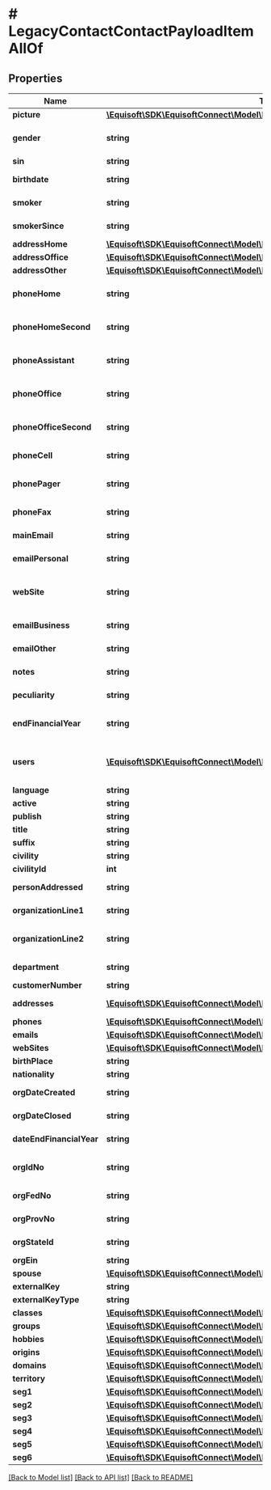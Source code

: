 # # LegacyContactContactPayloadItemAllOf

## Properties

Name | Type | Description | Notes
------------ | ------------- | ------------- | -------------
**picture** | [**\Equisoft\SDK\EquisoftConnect\Model\LegacyContactPicture**](LegacyContactPicture.md) |  | [optional]
**gender** | **string** | Gender of the contact. Either MALE or FEMALE. | [optional]
**sin** | **string** | Sin of the contact. | [optional]
**birthdate** | **string** | Birthdate of the contact. | [optional]
**smoker** | **string** | Smoker status of the contact. | [optional]
**smokerSince** | **string** | Smoker status since date. | [optional]
**addressHome** | [**\Equisoft\SDK\EquisoftConnect\Model\LegacyContactAddress**](LegacyContactAddress.md) |  | [optional]
**addressOffice** | [**\Equisoft\SDK\EquisoftConnect\Model\LegacyContactAddress**](LegacyContactAddress.md) |  | [optional]
**addressOther** | [**\Equisoft\SDK\EquisoftConnect\Model\LegacyContactAddress**](LegacyContactAddress.md) |  | [optional]
**phoneHome** | **string** | Phone number of the contact at home. | [optional]
**phoneHomeSecond** | **string** | Second phone number of the contact at home. | [optional]
**phoneAssistant** | **string** | Assistant phone number of the contact. | [optional]
**phoneOffice** | **string** | Office phone number of the contact. | [optional]
**phoneOfficeSecond** | **string** | Second office phone number of the contact. | [optional]
**phoneCell** | **string** | Cell phone number of the contact. | [optional]
**phonePager** | **string** | Pager phone number of the contact. | [optional]
**phoneFax** | **string** | Fax phone number of the contact. | [optional]
**mainEmail** | **string** | Main email of the contact. | [optional]
**emailPersonal** | **string** | Personal email of the contact. | [optional]
**webSite** | **string** | Web Site URL. This represent the main website for the contact. | [optional]
**emailBusiness** | **string** | Business email of the contact. | [optional]
**emailOther** | **string** | Business email of the contact. | [optional]
**notes** | **string** | Notes of the contact. | [optional]
**peculiarity** | **string** | Peculiarity of the contact. | [optional]
**endFinancialYear** | **string** | End of the financial year (for organization). | [optional]
**users** | [**\Equisoft\SDK\EquisoftConnect\Model\LegacyUser[]**](LegacyUser.md) | Owner of the contact. By default use the current api user. | [optional]
**language** | **string** | Language. | [optional]
**active** | **string** | Active (boolean). | [optional]
**publish** | **string** | Publish (boolean). | [optional]
**title** | **string** | Title. | [optional]
**suffix** | **string** | Suffix. | [optional]
**civility** | **string** | Civility. | [optional]
**civilityId** | **int** | Civility id. | [optional]
**personAddressed** | **string** | Person Addressed (Correspondance). | [optional]
**organizationLine1** | **string** | Organization name (Correspondance). | [optional]
**organizationLine2** | **string** | Organization name - second line (Correspondance). | [optional]
**department** | **string** | Department (Correspondance). | [optional]
**customerNumber** | **string** | Customer Number. | [optional]
**addresses** | [**\Equisoft\SDK\EquisoftConnect\Model\LegacyContactAddress[]**](LegacyContactAddress.md) | Contact addresses. | [optional]
**phones** | [**\Equisoft\SDK\EquisoftConnect\Model\LegacyContactPhone[]**](LegacyContactPhone.md) | Contact phones. | [optional]
**emails** | [**\Equisoft\SDK\EquisoftConnect\Model\LegacyContactEmail[]**](LegacyContactEmail.md) | Contact emails. | [optional]
**webSites** | [**\Equisoft\SDK\EquisoftConnect\Model\LegacyContactWebSite[]**](LegacyContactWebSite.md) | Contact web sites. | [optional]
**birthPlace** | **string** | Birth Place. | [optional]
**nationality** | **string** | Nationality. | [optional]
**orgDateCreated** | **string** | Organization created date. | [optional]
**orgDateClosed** | **string** | Organization closed date. | [optional]
**dateEndFinancialYear** | **string** | Financial year end date. | [optional]
**orgIdNo** | **string** | Organization identification number. | [optional]
**orgFedNo** | **string** | Organization federal number. | [optional]
**orgProvNo** | **string** | Organization provincial number. | [optional]
**orgStateId** | **string** | Organization state identification | [optional]
**orgEin** | **string** | Organization EIN. | [optional]
**spouse** | [**\Equisoft\SDK\EquisoftConnect\Model\LegacyContactSpouseContactPayloadItem**](LegacyContactSpouseContactPayloadItem.md) |  | [optional]
**externalKey** | **string** | External key. | [optional]
**externalKeyType** | **string** | External key type. | [optional]
**classes** | [**\Equisoft\SDK\EquisoftConnect\Model\LegacySystemLinkedValue[]**](LegacySystemLinkedValue.md) | Classes. | [optional]
**groups** | [**\Equisoft\SDK\EquisoftConnect\Model\LegacySystemLinkedValue[]**](LegacySystemLinkedValue.md) | Mailing groups. | [optional]
**hobbies** | [**\Equisoft\SDK\EquisoftConnect\Model\LegacySystemLinkedValue[]**](LegacySystemLinkedValue.md) | Hobbies. | [optional]
**origins** | [**\Equisoft\SDK\EquisoftConnect\Model\LegacySystemLinkedValue[]**](LegacySystemLinkedValue.md) | Origins. | [optional]
**domains** | [**\Equisoft\SDK\EquisoftConnect\Model\LegacySystemLinkedValue[]**](LegacySystemLinkedValue.md) | Activity Domains. | [optional]
**territory** | [**\Equisoft\SDK\EquisoftConnect\Model\LegacySystemLinkedValue**](LegacySystemLinkedValue.md) |  | [optional]
**seg1** | [**\Equisoft\SDK\EquisoftConnect\Model\LegacySystemLinkedValue**](LegacySystemLinkedValue.md) |  | [optional]
**seg2** | [**\Equisoft\SDK\EquisoftConnect\Model\LegacySystemLinkedValue**](LegacySystemLinkedValue.md) |  | [optional]
**seg3** | [**\Equisoft\SDK\EquisoftConnect\Model\LegacySystemLinkedValue**](LegacySystemLinkedValue.md) |  | [optional]
**seg4** | [**\Equisoft\SDK\EquisoftConnect\Model\LegacySystemLinkedValue**](LegacySystemLinkedValue.md) |  | [optional]
**seg5** | [**\Equisoft\SDK\EquisoftConnect\Model\LegacySystemLinkedValue**](LegacySystemLinkedValue.md) |  | [optional]
**seg6** | [**\Equisoft\SDK\EquisoftConnect\Model\LegacySystemLinkedValue**](LegacySystemLinkedValue.md) |  | [optional]

[[Back to Model list]](../../README.md#models) [[Back to API list]](../../README.md#endpoints) [[Back to README]](../../README.md)
